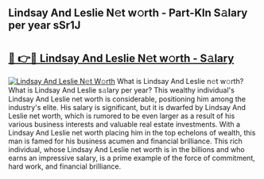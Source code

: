 ## Lindsay And Leslie N𝚎t w𝚘rth - Part-Kln S𝚊lary per year sSr1J

# <h2><a href="http://gc30la.nevu.top/?p=Lindsay+And+Leslie">🔗 👉🔴 Lindsay And Leslie N𝚎t w𝚘rth - S𝚊lary</a></h2>

[![Lindsay And Leslie N𝚎t W𝚘rth](https://i.imgur.com/Oavwk0R.jpeg)](http://gc30la.nevu.top/?p=Lindsay+And+Leslie)
What is Lindsay And Leslie n𝚎t w𝚘rth? What is Lindsay And Leslie s𝚊lary per year?
This wealthy individual's Lindsay And Leslie net worth is considerable, positioning him among the industry's elite. His salary is significant, but it is dwarfed by Lindsay And Leslie net worth, which is rumored to be even larger as a result of his various business interests and valuable real estate investments. With a Lindsay And Leslie net worth placing him in the top echelons of wealth, this man is famed for his business acumen and financial brilliance. This rich individual, whose Lindsay And Leslie net worth is in the billions and who earns an impressive salary, is a prime example of the force of commitment, hard work, and financial brilliance.
